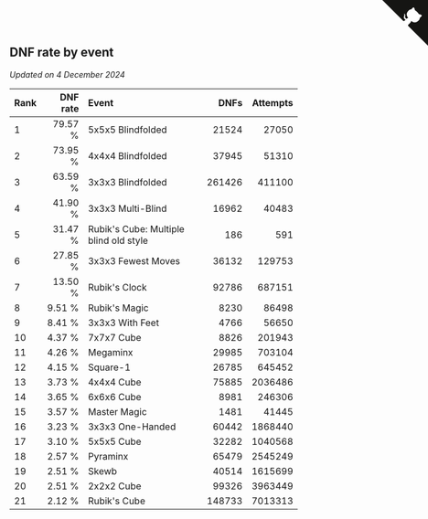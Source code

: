 ## DNF rate by event

*Updated on  4 December 2024*

| Rank | DNF rate | Event | DNFs | Attempts |
| :--- | ---: | :--- | ---: | ---: |
| 1 | 79.57 % | 5x5x5 Blindfolded | 21524 | 27050 |
| 2 | 73.95 % | 4x4x4 Blindfolded | 37945 | 51310 |
| 3 | 63.59 % | 3x3x3 Blindfolded | 261426 | 411100 |
| 4 | 41.90 % | 3x3x3 Multi-Blind | 16962 | 40483 |
| 5 | 31.47 % | Rubik's Cube: Multiple blind old style | 186 | 591 |
| 6 | 27.85 % | 3x3x3 Fewest Moves | 36132 | 129753 |
| 7 | 13.50 % | Rubik's Clock | 92786 | 687151 |
| 8 | 9.51 % | Rubik's Magic | 8230 | 86498 |
| 9 | 8.41 % | 3x3x3 With Feet | 4766 | 56650 |
| 10 | 4.37 % | 7x7x7 Cube | 8826 | 201943 |
| 11 | 4.26 % | Megaminx | 29985 | 703104 |
| 12 | 4.15 % | Square-1 | 26785 | 645452 |
| 13 | 3.73 % | 4x4x4 Cube | 75885 | 2036486 |
| 14 | 3.65 % | 6x6x6 Cube | 8981 | 246306 |
| 15 | 3.57 % | Master Magic | 1481 | 41445 |
| 16 | 3.23 % | 3x3x3 One-Handed | 60442 | 1868440 |
| 17 | 3.10 % | 5x5x5 Cube | 32282 | 1040568 |
| 18 | 2.57 % | Pyraminx | 65479 | 2545249 |
| 19 | 2.51 % | Skewb | 40514 | 1615699 |
| 20 | 2.51 % | 2x2x2 Cube | 99326 | 3963449 |
| 21 | 2.12 % | Rubik's Cube | 148733 | 7013313 |


<a href="https://github.com/JustinTimeCuber/wca_statistics" class="github-corner" aria-label="View source on Github"><svg width="80" height="80" viewBox="0 0 250 250" style="fill:#151513; color:#fff; position: absolute; top: 0; border: 0; right: 0;" aria-hidden="true"><path d="M0,0 L115,115 L130,115 L142,142 L250,250 L250,0 Z"></path><path d="M128.3,109.0 C113.8,99.7 119.0,89.6 119.0,89.6 C122.0,82.7 120.5,78.6 120.5,78.6 C119.2,72.0 123.4,76.3 123.4,76.3 C127.3,80.9 125.5,87.3 125.5,87.3 C122.9,97.6 130.6,101.9 134.4,103.2" fill="currentColor" style="transform-origin: 130px 106px;" class="octo-arm"></path><path d="M115.0,115.0 C114.9,115.1 118.7,116.5 119.8,115.4 L133.7,101.6 C136.9,99.2 139.9,98.4 142.2,98.6 C133.8,88.0 127.5,74.4 143.8,58.0 C148.5,53.4 154.0,51.2 159.7,51.0 C160.3,49.4 163.2,43.6 171.4,40.1 C171.4,40.1 176.1,42.5 178.8,56.2 C183.1,58.6 187.2,61.8 190.9,65.4 C194.5,69.0 197.7,73.2 200.1,77.6 C213.8,80.2 216.3,84.9 216.3,84.9 C212.7,93.1 206.9,96.0 205.4,96.6 C205.1,102.4 203.0,107.8 198.3,112.5 C181.9,128.9 168.3,122.5 157.7,114.1 C157.9,116.9 156.7,120.9 152.7,124.9 L141.0,136.5 C139.8,137.7 141.6,141.9 141.8,141.8 Z" fill="currentColor" class="octo-body"></path></svg></a><style>.github-corner:hover .octo-arm{animation:octocat-wave 560ms ease-in-out}@keyframes octocat-wave{0%,100%{transform:rotate(0)}20%,60%{transform:rotate(-25deg)}40%,80%{transform:rotate(10deg)}}@media (max-width:500px){.github-corner:hover .octo-arm{animation:none}.github-corner .octo-arm{animation:octocat-wave 560ms ease-in-out}}</style>

